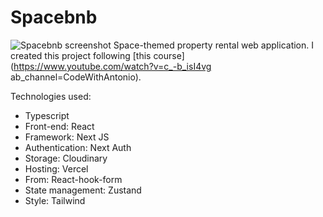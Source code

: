 # Spacebnb

![Spacebnb screenshot](/public/Spacebnb.png)
Space-themed property rental web application. I created this project following [this course](https://www.youtube.com/watch?v=c_-b_isI4vg ab_channel=CodeWithAntonio).

Technologies used:

- Typescript
- Front-end: React
- Framework: Next JS
- Authentication: Next Auth
- Storage: Cloudinary
- Hosting: Vercel
- From: React-hook-form
- State management: Zustand
- Style: Tailwind
